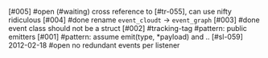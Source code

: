 [#005] #open (#waiting) cross reference to [#tr-055], can use nifty ridiculous
[#004]       #done rename `event_cloudt` -> `event_graph`
[#003]       #done event class should not be a struct
[#002]       #tracking-tag #pattern: public emitters
[#001]       #pattern: assume emit(type, *payload) and ..
[#sl-059] 2012-02-18 #open no redundant events per listener
